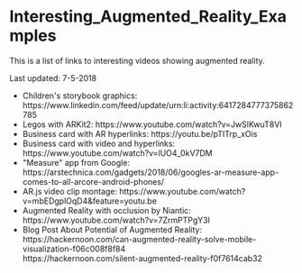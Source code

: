 # Interesting_Augmented_Reality_Examples

This is a list of links to interesting videos showing augmented reality.

Last updated: 7-5-2018

<ul>
  <li>
    Children's storybook graphics: https://www.linkedin.com/feed/update/urn:li:activity:6417284777375862785
  </li>
  <li>
    Legos with ARKit2: https://www.youtube.com/watch?v=JwSlKwuT8VI
  </li>
  <li>
    Business card with AR hyperlinks: https://youtu.be/pTITrp_xOis
  </li>
  <li>
    Business card with video and hyperlinks: https://www.youtube.com/watch?v=lUO4_0kV7DM
  </li>
  <li>
    "Measure" app from Google: https://arstechnica.com/gadgets/2018/06/googles-ar-measure-app-comes-to-all-arcore-android-phones/
  </li>
  <li>
    AR.js video clip montage: https://www.youtube.com/watch?v=mbEDgplOqD4&amp;feature=youtu.be
  </li>
  <li>
    Augmented Reality with occlusion by Niantic: https://www.youtube.com/watch?v=7ZrmPTPgY3I
  </li>
  <li>
    Blog Post About Potential of Augmented Reality:<br/>
    https://hackernoon.com/can-augmented-reality-solve-mobile-visualization-f06c008f8f84<br/>
    https://hackernoon.com/silent-augmented-reality-f0f7614cab32
  </li>
</ul>

